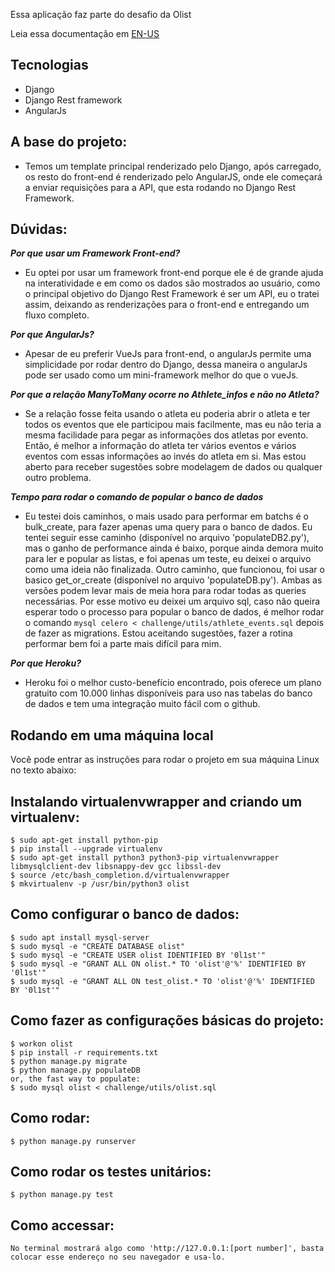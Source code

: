 Essa aplicação faz parte do desafio da Olist

Leia essa documentação em [EN-US](README.md)

## Tecnologias
* Django
* Django Rest framework
* AngularJs

## A base do projeto:
* Temos um template principal renderizado pelo Django, após carregado, os resto do front-end é renderizado pelo AngularJS, onde ele começará a enviar requisições para a API, que esta rodando no Django Rest Framework.


## Dúvidas:
***Por que usar um Framework Front-end?***
* Eu optei por usar um framework front-end porque ele é de grande ajuda na interatividade e em como os dados são mostrados ao usuário, como o principal objetivo do Django Rest Framework é ser um API, eu o tratei assim, deixando as renderizações para o front-end e entregando um fluxo completo.

***Por que AngularJs?***
* Apesar de eu preferir VueJs para front-end, o angularJs permite uma simplicidade por rodar dentro do Django, dessa maneira o angularJs pode ser usado como um mini-framework melhor do que o vueJs.

***Por que a relação ManyToMany ocorre no Athlete_infos e não no Atleta?***
* Se a relação fosse feita usando o atleta eu poderia abrir o atleta e ter todos os eventos que ele participou mais facilmente, mas eu não teria a mesma facilidade para pegar as informações dos atletas por evento. Então, é melhor a informação do atleta ter vários eventos e vários eventos com essas informações ao invés do atleta em si. Mas estou aberto para receber sugestões sobre modelagem de dados ou qualquer outro problema.

***Tempo para rodar o comando de popular o banco de dados***
* Eu testei dois caminhos, o mais usado para performar em batchs é o bulk_create, para fazer apenas uma query para o banco de dados. Eu tentei seguir esse caminho (disponível no arquivo 'populateDB2.py'), mas o ganho de performance ainda é baixo, porque ainda demora muito para ler e popular as listas, e foi apenas um teste, eu deixei o arquivo como uma ideia não finalizada. Outro caminho, que funcionou, foi usar o basico get_or_create (disponível no arquivo 'populateDB.py'). Ambas as versões podem levar mais de meia hora para rodar todas as queries necessárias. Por esse motivo eu deixei um arquivo sql, caso não queira esperar todo o processo para popular o banco de dados, é melhor rodar o comando `mysql celero < challenge/utils/athlete_events.sql` depois de fazer as migrations. Estou aceitando sugestões,  fazer a rotina performar bem foi a parte mais difícil para mim.

***Por que Heroku?***
* Heroku foi o melhor custo-benefício encontrado, pois oferece um plano gratuito com 10.000 linhas disponíveis para uso nas tabelas do banco de dados e tem uma integração muito fácil com o github.


## Rodando em uma máquina local
Você pode entrar as instruções para rodar o projeto em sua máquina Linux no texto abaixo:

## Instalando virtualenvwrapper and criando um virtualenv:
    $ sudo apt-get install python-pip
    $ pip install --upgrade virtualenv
    $ sudo apt-get install python3 python3-pip virtualenvwrapper libmysqlclient-dev libsnappy-dev gcc libssl-dev
    $ source /etc/bash_completion.d/virtualenvwrapper
    $ mkvirtualenv -p /usr/bin/python3 olist

## Como configurar o banco de dados:
    $ sudo apt install mysql-server
    $ sudo mysql -e "CREATE DATABASE olist"
    $ sudo mysql -e "CREATE USER olist IDENTIFIED BY '0l1st'"
    $ sudo mysql -e "GRANT ALL ON olist.* TO 'olist'@'%' IDENTIFIED BY '0l1st'"
    $ sudo mysql -e "GRANT ALL ON test_olist.* TO 'olist'@'%' IDENTIFIED BY '0l1st'"

## Como fazer as configurações básicas do projeto:
    $ workon olist
    $ pip install -r requirements.txt
    $ python manage.py migrate
    $ python manage.py populateDB
    or, the fast way to populate:
    $ sudo mysql olist < challenge/utils/olist.sql

## Como rodar:
    $ python manage.py runserver

## Como rodar os testes unitários:
    $ python manage.py test

## Como accessar:
    No terminal mostrará algo como 'http://127.0.0.1:[port number]', basta colocar esse endereço no seu navegador e usa-lo.